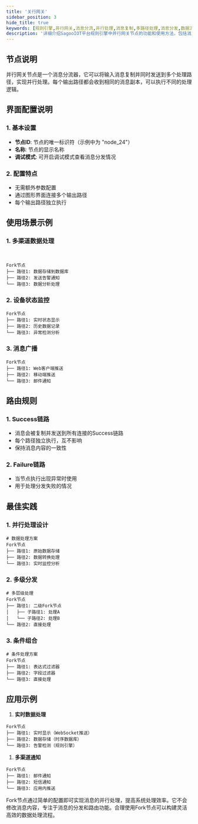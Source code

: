 ```yaml
---
title: '关行网关'
sidebar_position: 3
hide_title: true
keywords: [规则引擎,并行网关,消息分流,并行处理,消息复制,多路径处理,消息分发,数据流转,并发处理,分流器]
description: '详细介绍SagooIOT平台规则引擎中并行网关节点的功能和使用方法，包括消息分流机制、应用场景、最佳实践等内容，帮助用户实现高效的并行数据处理流程。'
---
```



## 节点说明

并行网关节点是一个消息分流器，它可以将输入消息复制并同时发送到多个处理路径，实现并行处理。每个输出路径都会收到相同的消息副本，可以执行不同的处理逻辑。

## 界面配置说明

### 1. 基本设置

- **节点ID**: 节点的唯一标识符（示例中为 "node_24"）
- **名称**: 节点的显示名称
- **调试模式**: 可开启调试模式查看消息分发情况

### 2. 配置特点

- 无需额外参数配置
- 通过图形界面连接多个输出路径
- 每个输出路径独立执行

## 使用场景示例

### 1. 多渠道数据处理

```


Fork节点
├── 路径1: 数据存储到数据库
├── 路径2: 发送告警通知
└── 路径3: 数据分析处理
```

### 2. 设备状态监控

```
Fork节点
├── 路径1: 实时状态显示
├── 路径2: 历史数据记录
└── 路径3: 异常检测分析
```

### 3. 消息广播

```
Fork节点
├── 路径1: Web客户端推送
├── 路径2: 移动端推送
└── 路径3: 邮件通知
```

## 路由规则

### 1. Success链路

- 消息会被复制并发送到所有连接的Success链路
- 每个路径独立执行，互不影响
- 保持消息内容的一致性

### 2. Failure链路

- 当节点执行出现异常时使用
- 用于处理分发失败的情况

## 最佳实践

### 1. 并行处理设计

```
# 数据处理方案
Fork节点
├── 路径1: 原始数据存储
├── 路径2: 数据转换处理
└── 路径3: 实时监控分析
```

### 2. 多级分发

```
# 多层级处理
Fork节点
├── 路径1: 二级Fork节点
│   ├── 子路径1: 处理A
│   └── 子路径2: 处理B
└── 路径2: 直接处理
```

### 3. 条件组合

```
# 条件处理方案
Fork节点
├── 路径1: 表达式过滤器
├── 路径2: 字段过滤器
└── 路径3: 直接处理
```

## 应用示例

1. **实时数据处理**

```
Fork节点
├── 路径1: 实时显示（WebSocket推送）
├── 路径2: 数据存储（时序数据库）
└── 路径3: 告警检测（规则引擎）
```

1. **多渠道通知**

```
Fork节点
├── 路径1: 邮件通知
├── 路径2: 短信通知
└── 路径3: 应用内推送
```

Fork节点通过简单的配置即可实现消息的并行处理，提高系统处理效率。它不会修改消息内容，专注于消息的分发和路由功能。合理使用Fork节点可以构建灵活高效的数据处理流程。

